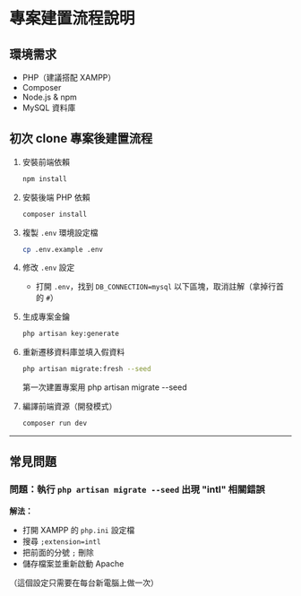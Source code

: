 # 專案建置流程說明

## 環境需求
- PHP（建議搭配 XAMPP）
- Composer
- Node.js & npm
- MySQL 資料庫

## 初次 clone 專案後建置流程

1. 安裝前端依賴
    ```bash
    npm install
    ```

2. 安裝後端 PHP 依賴
    ```bash
    composer install
    ```

3. 複製 `.env` 環境設定檔
    ```bash
    cp .env.example .env
    ```

4. 修改 `.env` 設定
    - 打開 `.env`，找到 `DB_CONNECTION=mysql` 以下區塊，取消註解（拿掉行首的 `#`）

5. 生成專案金鑰
    ```bash
    php artisan key:generate
    ```

6. 重新遷移資料庫並填入假資料
    ```bash
    php artisan migrate:fresh --seed
    ```
    第一次建置專案用
    php artisan migrate --seed

7. 編譯前端資源（開發模式）
    ```bash
    composer run dev
    ```

---

## 常見問題

### 問題：執行 `php artisan migrate --seed` 出現 "intl" 相關錯誤

**解法：**

- 打開 XAMPP 的 `php.ini` 設定檔
- 搜尋 `;extension=intl`
- 把前面的分號 `;` 刪除
- 儲存檔案並重新啟動 Apache

（這個設定只需要在每台新電腦上做一次）

